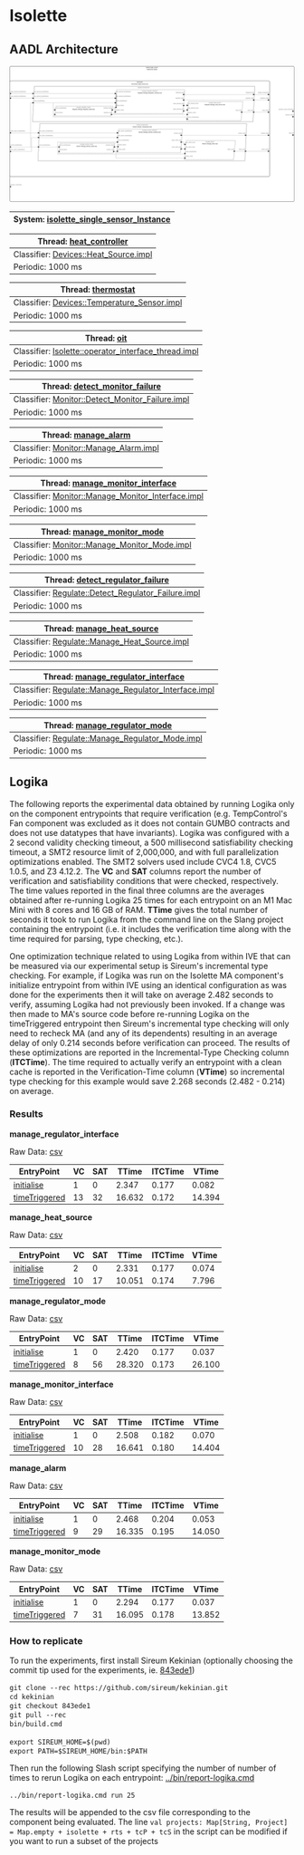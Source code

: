 # <!---title_start-->Isolette<!---title_end-->
<!---description_start-->
<!---description_end-->
## <!--arch-section-title_start-->AADL Architecture<!--arch-section-title_end-->
<!--arch-section-description_start-->
<!--arch-section-description_end-->
<!--arch-section-aadl-arch-diagram_start-->
![AADL Arch](aadl/diagrams/aadl-arch.svg)
<!--arch-section-aadl-arch-diagram_end-->
<!--arch-section-aadl-arch-component-info-isolette_single_sensor_Instance_start-->
|System: [isolette_single_sensor_Instance](aadl/aadl/packages/Isolette.aadl#L71) |
|--|
<!--arch-section-aadl-arch-component-info-isolette_single_sensor_Instance_end-->
<!--arch-section-aadl-arch-component-info-heat_controller_start-->
|Thread: [heat_controller](aadl/aadl/packages/Devices.aadl#L118) |
|--|
|Classifier: [Devices::Heat_Source.impl](aadl/aadl/packages/Devices.aadl#L135)|
|Periodic: 1000 ms|

<!--arch-section-aadl-arch-component-info-heat_controller_end-->
<!--arch-section-aadl-arch-component-info-thermostat_start-->
|Thread: [thermostat](aadl/aadl/packages/Devices.aadl#L73) |
|--|
|Classifier: [Devices::Temperature_Sensor.impl](aadl/aadl/packages/Devices.aadl#L90)|
|Periodic: 1000 ms|

<!--arch-section-aadl-arch-component-info-thermostat_end-->
<!--arch-section-aadl-arch-component-info-oit_start-->
|Thread: [oit](aadl/aadl/packages/Isolette.aadl#L274) |
|--|
|Classifier: [Isolette::operator_interface_thread.impl](aadl/aadl/packages/Isolette.aadl#L307)|
|Periodic: 1000 ms|

<!--arch-section-aadl-arch-component-info-oit_end-->
<!--arch-section-aadl-arch-component-info-detect_monitor_failure_start-->
|Thread: [detect_monitor_failure](aadl/aadl/packages/Monitor.aadl#L43) |
|--|
|Classifier: [Monitor::Detect_Monitor_Failure.impl](aadl/aadl/packages/Monitor.aadl#L439)|
|Periodic: 1000 ms|

<!--arch-section-aadl-arch-component-info-detect_monitor_failure_end-->
<!--arch-section-aadl-arch-component-info-manage_alarm_start-->
|Thread: [manage_alarm](aadl/aadl/packages/Monitor.aadl#L39) |
|--|
|Classifier: [Monitor::Manage_Alarm.impl](aadl/aadl/packages/Monitor.aadl#L321)|
|Periodic: 1000 ms|

<!--arch-section-aadl-arch-component-info-manage_alarm_end-->
<!--arch-section-aadl-arch-component-info-manage_monitor_interface_start-->
|Thread: [manage_monitor_interface](aadl/aadl/packages/Monitor.aadl#L37) |
|--|
|Classifier: [Monitor::Manage_Monitor_Interface.impl](aadl/aadl/packages/Monitor.aadl#L125)|
|Periodic: 1000 ms|

<!--arch-section-aadl-arch-component-info-manage_monitor_interface_end-->
<!--arch-section-aadl-arch-component-info-manage_monitor_mode_start-->
|Thread: [manage_monitor_mode](aadl/aadl/packages/Monitor.aadl#L41) |
|--|
|Classifier: [Monitor::Manage_Monitor_Mode.impl](aadl/aadl/packages/Monitor.aadl#L240)|
|Periodic: 1000 ms|

<!--arch-section-aadl-arch-component-info-manage_monitor_mode_end-->
<!--arch-section-aadl-arch-component-info-detect_regulator_failure_start-->
|Thread: [detect_regulator_failure](aadl/aadl/packages/Regulate.aadl#L48) |
|--|
|Classifier: [Regulate::Detect_Regulator_Failure.impl](aadl/aadl/packages/Regulate.aadl#L518)|
|Periodic: 1000 ms|

<!--arch-section-aadl-arch-component-info-detect_regulator_failure_end-->
<!--arch-section-aadl-arch-component-info-manage_heat_source_start-->
|Thread: [manage_heat_source](aadl/aadl/packages/Regulate.aadl#L42) |
|--|
|Classifier: [Regulate::Manage_Heat_Source.impl](aadl/aadl/packages/Regulate.aadl#L489)|
|Periodic: 1000 ms|

<!--arch-section-aadl-arch-component-info-manage_heat_source_end-->
<!--arch-section-aadl-arch-component-info-manage_regulator_interface_start-->
|Thread: [manage_regulator_interface](aadl/aadl/packages/Regulate.aadl#L38) |
|--|
|Classifier: [Regulate::Manage_Regulator_Interface.impl](aadl/aadl/packages/Regulate.aadl#L256)|
|Periodic: 1000 ms|

<!--arch-section-aadl-arch-component-info-manage_regulator_interface_end-->
<!--arch-section-aadl-arch-component-info-manage_regulator_mode_start-->
|Thread: [manage_regulator_mode](aadl/aadl/packages/Regulate.aadl#L46) |
|--|
|Classifier: [Regulate::Manage_Regulator_Mode.impl](aadl/aadl/packages/Regulate.aadl#L383)|
|Periodic: 1000 ms|

<!--arch-section-aadl-arch-component-info-manage_regulator_mode_end-->

## <!--logika-title_start-->Logika<!--logika-title_end-->
<!--logika-description_start-->
The following reports the experimental data obtained by running Logika
only on the component entrypoints that require verification (e.g. TempControl's
Fan component was excluded as it does not contain GUMBO contracts and does not
use datatypes that have invariants).  Logika was configured with a 2 second
validity checking timeout, a 500 millisecond satisfiability checking timeout, a
SMT2 resource limit of 2,000,000, and with full parallelization optimizations
enabled.  The SMT2 solvers used include CVC4 1.8, CVC5 1.0.5, and Z3 4.12.2. The
**VC** and **SAT** columns report the number of verification and
satisfiability conditions that were checked, respectively.  The time values
reported in the final three columns are the averages obtained after re-running
Logika 25 times for each entrypoint on an M1 Mac Mini with 8 cores and 16 GB of
RAM.  **TTime** gives the total number of seconds it took to run Logika
from the command line on the Slang project containing the entrypoint (i.e. it
includes the verification time along with the time required for parsing, type
checking, etc.).

One optimization technique related to using Logika from within IVE that can be
measured via our experimental setup is Sireum's incremental type checking. For
example, if Logika was run on the Isolette MA component's initialize entrypoint
from within IVE using an identical configuration as was done for the experiments
then it will take on average 2.482 seconds to verify, assuming Logika had not
previously been invoked.  If a change was then made to MA's source code before
re-running Logika on the timeTriggered entrypoint then Sireum's incremental type
checking will only need to recheck MA (and any of its dependents) resulting in
an average delay of only 0.214 seconds before verification can proceed. The
results of these optimizations are reported in the Incremental-Type Checking
column (**ITCTime**).  The time required to actually verify an entrypoint with
a clean cache is reported in the Verification-Time column (**VTime**) so
incremental type checking for this example would save 2.268 seconds (2.482 -
0.214) on average.
<!--logika-description_end-->
### <!--logiak-results-title_start-->Results<!--logiak-results-title_end-->
<!--logiak-results-description_start-->
<!--logiak-results-description_end-->
<!--logiak-results-logika-Manage_Regulator_Interface_impl_thermostat_regulate_temperature_manage_regulator_interface_start-->

**manage_regulator_interface**

Raw Data: [csv](hamr/slang/src/main/component/isolette/Regulate/.Manage_Regulator_Interface_impl_thermostat_regulate_temperature_manage_regulator_interface.scala.csv)

EntryPoint|VC|SAT|TTime|ITCTime|VTime|
|--|--|--|--|--|--|
|[initialise](hamr/slang/src/main/component/isolette/Regulate/Manage_Regulator_Interface_impl_thermostat_regulate_temperature_manage_regulator_interface.scala#L15)|1|0|2.347|0.177|0.082|
|[timeTriggered](hamr/slang/src/main/component/isolette/Regulate/Manage_Regulator_Interface_impl_thermostat_regulate_temperature_manage_regulator_interface.scala#L38)|13|32|16.632|0.172|14.394|
<!--logiak-results-logika-Manage_Regulator_Interface_impl_thermostat_regulate_temperature_manage_regulator_interface_end-->
<!--logiak-results-logika-Manage_Heat_Source_impl_thermostat_regulate_temperature_manage_heat_source_start-->

**manage_heat_source**

Raw Data: [csv](hamr/slang/src/main/component/isolette/Regulate/.Manage_Heat_Source_impl_thermostat_regulate_temperature_manage_heat_source.scala.csv)

EntryPoint|VC|SAT|TTime|ITCTime|VTime|
|--|--|--|--|--|--|
|[initialise](hamr/slang/src/main/component/isolette/Regulate/Manage_Heat_Source_impl_thermostat_regulate_temperature_manage_heat_source.scala#L20)|2|0|2.331|0.177|0.074|
|[timeTriggered](hamr/slang/src/main/component/isolette/Regulate/Manage_Heat_Source_impl_thermostat_regulate_temperature_manage_heat_source.scala#L47)|10|17|10.051|0.174|7.796|
<!--logiak-results-logika-Manage_Heat_Source_impl_thermostat_regulate_temperature_manage_heat_source_end-->
<!--logiak-results-logika-Manage_Regulator_Mode_impl_thermostat_regulate_temperature_manage_regulator_mode_start-->

**manage_regulator_mode**

Raw Data: [csv](hamr/slang/src/main/component/isolette/Regulate/.Manage_Regulator_Mode_impl_thermostat_regulate_temperature_manage_regulator_mode.scala.csv)

EntryPoint|VC|SAT|TTime|ITCTime|VTime|
|--|--|--|--|--|--|
|[initialise](hamr/slang/src/main/component/isolette/Regulate/Manage_Regulator_Mode_impl_thermostat_regulate_temperature_manage_regulator_mode.scala#L18)|1|0|2.420|0.177|0.037|
|[timeTriggered](hamr/slang/src/main/component/isolette/Regulate/Manage_Regulator_Mode_impl_thermostat_regulate_temperature_manage_regulator_mode.scala#L40)|8|56|28.320|0.173|26.100|
<!--logiak-results-logika-Manage_Regulator_Mode_impl_thermostat_regulate_temperature_manage_regulator_mode_end-->
<!--logiak-results-logika-Manage_Monitor_Interface_impl_thermostat_monitor_temperature_manage_monitor_interface_start-->

**manage_monitor_interface**

Raw Data: [csv](hamr/slang/src/main/component/isolette/Monitor/.Manage_Monitor_Interface_impl_thermostat_monitor_temperature_manage_monitor_interface.scala.csv)

EntryPoint|VC|SAT|TTime|ITCTime|VTime|
|--|--|--|--|--|--|
|[initialise](hamr/slang/src/main/component/isolette/Monitor/Manage_Monitor_Interface_impl_thermostat_monitor_temperature_manage_monitor_interface.scala#L19)|1|0|2.508|0.182|0.070|
|[timeTriggered](hamr/slang/src/main/component/isolette/Monitor/Manage_Monitor_Interface_impl_thermostat_monitor_temperature_manage_monitor_interface.scala#L39)|10|28|16.641|0.180|14.404|
<!--logiak-results-logika-Manage_Monitor_Interface_impl_thermostat_monitor_temperature_manage_monitor_interface_end-->
<!--logiak-results-logika-Manage_Alarm_impl_thermostat_monitor_temperature_manage_alarm_start-->

**manage_alarm**

Raw Data: [csv](hamr/slang/src/main/component/isolette/Monitor/.Manage_Alarm_impl_thermostat_monitor_temperature_manage_alarm.scala.csv)

EntryPoint|VC|SAT|TTime|ITCTime|VTime|
|--|--|--|--|--|--|
|[initialise](hamr/slang/src/main/component/isolette/Monitor/Manage_Alarm_impl_thermostat_monitor_temperature_manage_alarm.scala#L19)|1|0|2.468|0.204|0.053|
|[timeTriggered](hamr/slang/src/main/component/isolette/Monitor/Manage_Alarm_impl_thermostat_monitor_temperature_manage_alarm.scala#L44)|9|29|16.335|0.195|14.050|
<!--logiak-results-logika-Manage_Alarm_impl_thermostat_monitor_temperature_manage_alarm_end-->
<!--logiak-results-logika-Manage_Monitor_Mode_impl_thermostat_monitor_temperature_manage_monitor_mode_start-->

**manage_monitor_mode**

Raw Data: [csv](hamr/slang/src/main/component/isolette/Monitor/.Manage_Monitor_Mode_impl_thermostat_monitor_temperature_manage_monitor_mode.scala.csv)

EntryPoint|VC|SAT|TTime|ITCTime|VTime|
|--|--|--|--|--|--|
|[initialise](hamr/slang/src/main/component/isolette/Monitor/Manage_Monitor_Mode_impl_thermostat_monitor_temperature_manage_monitor_mode.scala#L19)|1|0|2.294|0.177|0.037|
|[timeTriggered](hamr/slang/src/main/component/isolette/Monitor/Manage_Monitor_Mode_impl_thermostat_monitor_temperature_manage_monitor_mode.scala#L37)|7|31|16.095|0.178|13.852|
<!--logiak-results-logika-Manage_Monitor_Mode_impl_thermostat_monitor_temperature_manage_monitor_mode_end-->

### <!--how-to-run-title_start-->How to replicate<!--how-to-run-title_end-->
<!--how-to-run-description_start-->
To run the experiments, first install Sireum Kekinian (optionally choosing the
commit tip used for the experiments, ie. [843ede1](https://github.com/sireum/kekinian/tree/843ede1120e6e75fde089db0928ab66a3c9a3e73))

```
git clone --rec https://github.com/sireum/kekinian.git
cd kekinian
git checkout 843ede1
git pull --rec
bin/build.cmd

export SIREUM_HOME=$(pwd)
export PATH=$SIREUM_HOME/bin:$PATH
```

Then run the following Slash script specifying the number of number of times to rerun Logika
on each entrypoint: [../bin/report-logika.cmd](../bin/report-logika.cmd)

```
../bin/report-logika.cmd run 25
```

The results will be appended to the csv file corresponding to the component
being evaluated. The line ``val projects: Map[String, Project] = Map.empty + isolette + rts + tcP + tcS``
in the script can be modified if you want to run a subset of the projects
<!--how-to-run-description_end-->
